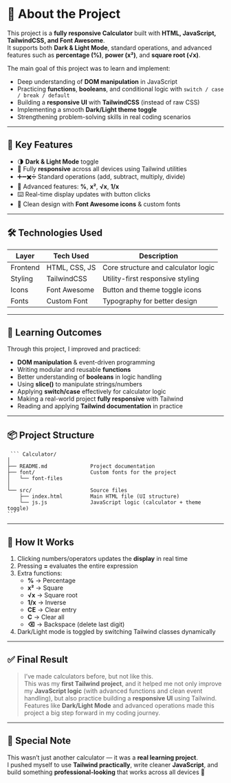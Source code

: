 # 💫 About the Project

This project is a **fully responsive Calculator** built with **HTML, JavaScript, TailwindCSS, and Font Awesome**.  
It supports both **Dark & Light Mode**, standard operations, and advanced features such as **percentage (%)**, **power (x²)**, and **square root (√x)**.

The main goal of this project was to learn and implement:

- Deep understanding of **DOM manipulation** in JavaScript
- Practicing **functions**, **booleans**, and conditional logic with `switch / case / break / default`
- Building a **responsive UI** with **TailwindCSS** (instead of raw CSS)
- Implementing a smooth **Dark/Light theme toggle**
- Strengthening problem-solving skills in real coding scenarios

---

## 🧠 Key Features

- 🌗 **Dark & Light Mode** toggle  
- 📱 Fully **responsive** across all devices using Tailwind utilities  
- ➕➖✖️➗ Standard operations (add, subtract, multiply, divide)  
- 🧮 Advanced features: **%**, **x²**, **√x**, **1/x**  
- ⌨️ Real-time display updates with button clicks  
- 🎯 Clean design with **Font Awesome icons** & custom fonts  

---

## 🛠 Technologies Used

| Layer        | Tech Used        | Description                              |
|--------------|-----------------|------------------------------------------|
| Frontend     | HTML, CSS, JS   | Core structure and calculator logic       |
| Styling      | TailwindCSS     | Utility-first responsive styling          |
| Icons        | Font Awesome    | Button and theme toggle icons             |
| Fonts        | Custom Font     | Typography for better design              |

---

## 🧪 Learning Outcomes

Through this project, I improved and practiced:

- **DOM manipulation** & event-driven programming  
- Writing modular and reusable **functions**  
- Better understanding of **booleans** in logic handling  
- Using **slice()** to manipulate strings/numbers  
- Applying **switch/case** effectively for calculator logic  
- Making a real-world project **fully responsive** with Tailwind  
- Reading and applying **Tailwind documentation** in practice  

---

## 📦 Project Structure

<pre lang="markdown"><code> ``` Calculator/
│
├── README.md              Project documentation
├── font/                  Custom fonts for the project
│   └── font-files       
│
└── src/                   Source files
    ├── index.html         Main HTML file (UI structure)
    └── js.js              JavaScript logic (calculator + theme toggle)
``` </code></pre>

---

## 🧭 How It Works

1. Clicking numbers/operators updates the **display** in real time  
2. Pressing **=** evaluates the entire expression  
3. Extra functions:  
   - **%** → Percentage  
   - **x²** → Square  
   - **√x** → Square root  
   - **1/x** → Inverse  
   - **CE** → Clear entry  
   - **C** → Clear all  
   - **⌫** → Backspace (delete last digit)  
4. Dark/Light mode is toggled by switching Tailwind classes dynamically  

---

## ✅ Final Result

> I’ve made calculators before, but not like this.  
> This was my **first Tailwind project**, and it helped me not only improve my **JavaScript logic** (with advanced functions and clean event handling), but also practice building a **responsive UI** using Tailwind.  
> Features like **Dark/Light Mode** and advanced operations made this project a big step forward in my coding journey.

---

## 🙌 Special Note

This wasn’t just another calculator — it was a **real learning project**.  
I pushed myself to use **Tailwind practically**, write cleaner **JavaScript**, and build something **professional-looking** that works across all devices 🚀

